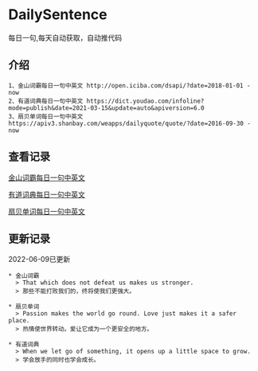 # DailySentence

每日一句,每天自动获取，自动推代码

## 介绍

```
1、金山词霸每日一句中英文 http://open.iciba.com/dsapi/?date=2018-01-01 - now
2、有道词典每日一句中英文 https://dict.youdao.com/infoline?mode=publish&date=2021-03-15&update=auto&apiversion=6.0
3、扇贝单词每日一句中英文 https://apiv3.shanbay.com/weapps/dailyquote/quote/?date=2016-09-30 - now
```

## 查看记录

[金山词霸每日一句中英文](./data/iciba/)

[有道词典每日一句中英文](./data/youdao/)

[扇贝单词每日一句中英文](./data/shanbay/)

## 更新记录
2022-06-09已更新 
```
* 金山词霸
  > That which does not defeat us makes us stronger.
  > 那些不能打败我们的，终将使我们更强大。

* 扇贝单词
  > Passion makes the world go round. Love just makes it a safer place.
  > 热情使世界转动。爱让它成为一个更安全的地方。

* 有道词典
  > When we let go of something, it opens up a little space to grow.
  > 学会放手的同时也学会成长。

```
